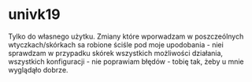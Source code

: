 # univk19
Tylko do własnego użytku.
Zmiany które wporwadzam w poszczeólnych wtyczkach/skórkach sa robione ściśle pod moje upodobania - niei sprawdzam w przypadku skórek wszystkich możliwości działania, wszystkich konfiguracji - nie poprawiam błędów - tobię tak, żeby u mnie wyglądąło dobrze.
